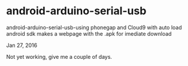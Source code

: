 # android-arduino-serial-usb
android-arduino-serial-usb-using phonegap and Cloud9 with auto load android sdk makes a webpage with the .apk for imediate download


Jan 27, 2016

Not yet working, give me a couple of days.


